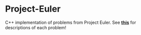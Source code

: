 # Project-Euler

C++ implementation of problems from Project Euler. See [**this**](https://projecteuler.net/archives) for descriptions of each problem!
